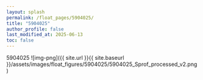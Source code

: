 ```yaml
---
layout: splash
permalink: /float_pages/5904025/
title: "5904025"
author_profile: false
last_modified_at: 2025-06-13
toc: false
---
```

 
5904025
![img-png]({{ site.url }}{{ site.baseurl }}/assets/images/float_figures/5904025/5904025_Sprof_processed_v2.png)